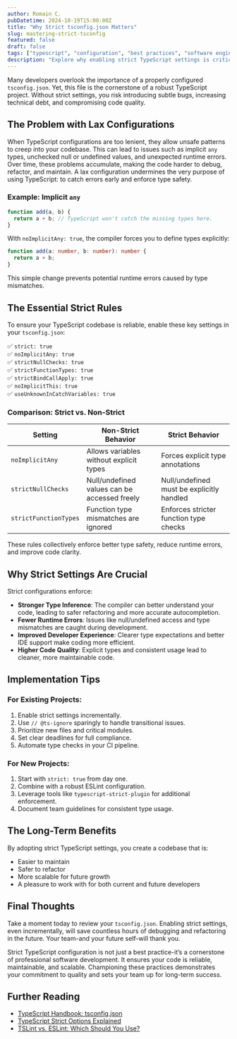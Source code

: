 ```yaml
---
author: Romain C.
pubDatetime: 2024-10-19T15:00:00Z
title: "Why Strict tsconfig.json Matters"
slug: mastering-strict-tsconfig
featured: false
draft: false
tags: ["typescript", "configuration", "best practices", "software engineering"]
description: "Explore why enabling strict TypeScript settings is critical for building reliable and maintainable software."
---
```


Many developers overlook the importance of a properly configured `tsconfig.json`. Yet, this file is the cornerstone of a robust TypeScript project. Without strict settings, you risk introducing subtle bugs, increasing technical debt, and compromising code quality.

## The Problem with Lax Configurations

When TypeScript configurations are too lenient, they allow unsafe patterns to creep into your codebase. This can lead to issues such as implicit `any` types, unchecked null or undefined values, and unexpected runtime errors. Over time, these problems accumulate, making the code harder to debug, refactor, and maintain. A lax configuration undermines the very purpose of using TypeScript: to catch errors early and enforce type safety.

### Example: Implicit `any`

```typescript
function add(a, b) {
  return a + b; // TypeScript won't catch the missing types here.
}
```

With `noImplicitAny: true`, the compiler forces you to define types explicitly:

```typescript
function add(a: number, b: number): number {
  return a + b;
}
```

This simple change prevents potential runtime errors caused by type mismatches.

## The Essential Strict Rules

To ensure your TypeScript codebase is reliable, enable these key settings in your `tsconfig.json`:

✅ `strict: true`  
✅ `noImplicitAny: true`  
✅ `strictNullChecks: true`  
✅ `strictFunctionTypes: true`  
✅ `strictBindCallApply: true`  
✅ `noImplicitThis: true`  
✅ `useUnknownInCatchVariables: true`

### Comparison: Strict vs. Non-Strict

| Setting               | Non-Strict Behavior                          | Strict Behavior                           |
| --------------------- | -------------------------------------------- | ----------------------------------------- |
| `noImplicitAny`       | Allows variables without explicit types      | Forces explicit type annotations          |
| `strictNullChecks`    | Null/undefined values can be accessed freely | Null/undefined must be explicitly handled |
| `strictFunctionTypes` | Function type mismatches are ignored         | Enforces stricter function type checks    |

These rules collectively enforce better type safety, reduce runtime errors, and improve code clarity.

## Why Strict Settings Are Crucial

Strict configurations enforce:

- **Stronger Type Inference**: The compiler can better understand your code, leading to safer refactoring and more accurate autocompletion.
- **Fewer Runtime Errors**: Issues like null/undefined access and type mismatches are caught during development.
- **Improved Developer Experience**: Clearer type expectations and better IDE support make coding more efficient.
- **Higher Code Quality**: Explicit types and consistent usage lead to cleaner, more maintainable code.

## Implementation Tips

### For Existing Projects:

1. Enable strict settings incrementally.
2. Use `// @ts-ignore` sparingly to handle transitional issues.
3. Prioritize new files and critical modules.
4. Set clear deadlines for full compliance.
5. Automate type checks in your CI pipeline.

### For New Projects:

1. Start with `strict: true` from day one.
2. Combine with a robust ESLint configuration.
3. Leverage tools like `typescript-strict-plugin` for additional enforcement.
4. Document team guidelines for consistent type usage.

## The Long-Term Benefits

By adopting strict TypeScript settings, you create a codebase that is:

- Easier to maintain
- Safer to refactor
- More scalable for future growth
- A pleasure to work with for both current and future developers

## Final Thoughts

Take a moment today to review your `tsconfig.json`. Enabling strict settings, even incrementally, will save countless hours of debugging and refactoring in the future. Your team-and your future self-will thank you.

Strict TypeScript configuration is not just a best practice-it’s a cornerstone of professional software development. It ensures your code is reliable, maintainable, and scalable. Championing these practices demonstrates your commitment to quality and sets your team up for long-term success.

## Further Reading

- [TypeScript Handbook: tsconfig.json](https://www.typescriptlang.org/docs/handbook/tsconfig-json.html)
- [TypeScript Strict Options Explained](https://www.typescriptlang.org/tsconfig#strict)
- [TSLint vs. ESLint: Which Should You Use?](https://www.robertcooper.me/using-eslint-and-prettier-in-a-typescript-project)
